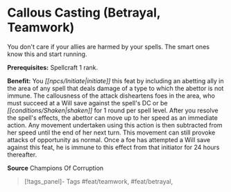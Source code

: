 ﻿---
cssclass: [feats]

---
# Callous Casting (Betrayal, Teamwork)

You don't care if your allies are harmed by your spells. The smart ones know this and start running.

**Prerequisites:** Spellcraft 1 rank.

**Benefit:** You _[[npcs/Initiate|initiate]]_ this feat by including an abetting ally in the area of any spell that deals damage of a type to which the abettor is not immune. The callousness of the attack disheartens foes in the area, who must succeed at a Will save against the spell's DC or be _[[conditions/Shaken|shaken]]_ for 1 round per spell level. After you resolve the spell's effects, the abettor can move up to her speed as an immediate action. Any movement undertaken using this action is then subtracted from her speed until the end of her next turn. This movement can still provoke attacks of opportunity as normal. Once a foe has attempted a Will save against this feat, he is immune to this effect from that initiator for 24 hours thereafter.

**Source** Champions Of Corruption
>[!tags_panel]- Tags
> #feat/teamwork, #feat/betrayal, 